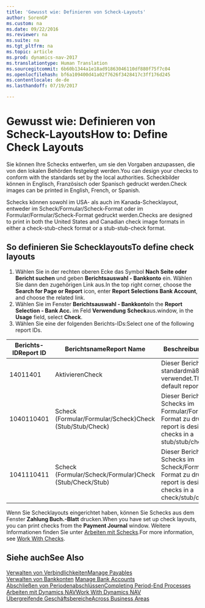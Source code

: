 ```yaml
---
title: 'Gewusst wie: Definieren von Scheck-Layouts'
author: SorenGP
ms.custom: na
ms.date: 09/22/2016
ms.reviewer: na
ms.suite: na
ms.tgt_pltfrm: na
ms.topic: article
ms.prod: dynamics-nav-2017
ms.translationtype: Human Translation
ms.sourcegitcommit: 6b60b1344a1e18ad91863046110df880f75f7c04
ms.openlocfilehash: bf6a109400d41a02f7626f3428417c3ff176d245
ms.contentlocale: de-de
ms.lasthandoff: 07/19/2017

---
```


# <a name="how-to-define-check-layouts"></a><span data-ttu-id="65776-102">Gewusst wie: Definieren von Scheck-Layouts</span><span class="sxs-lookup"><span data-stu-id="65776-102">How to: Define Check Layouts</span></span>

<span data-ttu-id="65776-103">Sie können Ihre Schecks entwerfen, um sie den Vorgaben anzupassen, die von den lokalen Behörden festgelegt werden.</span><span class="sxs-lookup"><span data-stu-id="65776-103">You can design your checks to conform with the standards set by the local authorities.</span></span> <span data-ttu-id="65776-104">Scheckbilder können in Englisch, Französisch oder Spanisch gedruckt werden.</span><span class="sxs-lookup"><span data-stu-id="65776-104">Check images can be printed in English, French, or Spanish.</span></span>

<span data-ttu-id="65776-105">Schecks können sowohl im USA- als auch im Kanada-Schecklayout, entweder im Scheck/Formular/Scheck-Format oder im Formular/Formular/Scheck-Format gedruckt werden.</span><span class="sxs-lookup"><span data-stu-id="65776-105">Checks are designed to print in both the United States and Canadian check image formats in either a check-stub-check format or a stub-stub-check format.</span></span>

## <a name="to-define-check-layouts"></a><span data-ttu-id="65776-106">So definieren Sie Schecklayouts</span><span class="sxs-lookup"><span data-stu-id="65776-106">To define check layouts</span></span>
1. <span data-ttu-id="65776-107">Wählen Sie in der rechten oberen Ecke das Symbol **Nach Seite oder Bericht suchen** und geben **Berichtsauswahl - Bankkonto** ein. Wählen Sie dann den zugehörigen Link aus.</span><span class="sxs-lookup"><span data-stu-id="65776-107">In the top right corner, choose the **Search for Page or Report** icon, enter **Report Selections Bank Account**, and choose the related link.</span></span>
2. <span data-ttu-id="65776-108">Wählen Sie im Fenster **Berichtsauswahl - Bankkonto**</span><span class="sxs-lookup"><span data-stu-id="65776-108">In the **Report Selection - Bank Acc.**</span></span> <span data-ttu-id="65776-109">im Feld **Verwendung** **Scheck**aus.</span><span class="sxs-lookup"><span data-stu-id="65776-109">window, in the **Usage** field, select **Check**.</span></span>
3. <span data-ttu-id="65776-110">Wählen Sie eine der folgenden Berichts-IDs:</span><span class="sxs-lookup"><span data-stu-id="65776-110">Select one of the following report IDs.</span></span>

| <span data-ttu-id="65776-111">Berichts-ID</span><span class="sxs-lookup"><span data-stu-id="65776-111">Report ID</span></span>   | <span data-ttu-id="65776-112">Berichtsname</span><span class="sxs-lookup"><span data-stu-id="65776-112">Report Name</span></span>   | <span data-ttu-id="65776-113">Beschreibung</span><span class="sxs-lookup"><span data-stu-id="65776-113">Description</span></span> |
|-------------|---------------|-------------|
|<span data-ttu-id="65776-114">1401</span><span class="sxs-lookup"><span data-stu-id="65776-114">1401</span></span>|<span data-ttu-id="65776-115">Aktivieren</span><span class="sxs-lookup"><span data-stu-id="65776-115">Check</span></span>|<span data-ttu-id="65776-116">Dieser Bericht wird standardmäßig verwendet.</span><span class="sxs-lookup"><span data-stu-id="65776-116">This is the default report.</span></span>|
|<span data-ttu-id="65776-117">10401</span><span class="sxs-lookup"><span data-stu-id="65776-117">10401</span></span>|<span data-ttu-id="65776-118">Scheck (Formular/Formular/Scheck)</span><span class="sxs-lookup"><span data-stu-id="65776-118">Check (Stub/Stub/Check)</span></span>|<span data-ttu-id="65776-119">Dieser Bericht dient dazu, Schecks im Formular/Formular/Scheck-Format zu drucken.</span><span class="sxs-lookup"><span data-stu-id="65776-119">This report is designed to print checks in a stub/stub/check format.</span></span>|
|<span data-ttu-id="65776-120">10411</span><span class="sxs-lookup"><span data-stu-id="65776-120">10411</span></span>|<span data-ttu-id="65776-121">Scheck (Formular/Scheck/Formular)</span><span class="sxs-lookup"><span data-stu-id="65776-121">Check (Stub/Check/Stub)</span></span>|<span data-ttu-id="65776-122">Dieser Bericht dient dazu, Schecks im Scheck/Formular/Scheck-Format zu drucken.</span><span class="sxs-lookup"><span data-stu-id="65776-122">This report is designed to print checks in a check/stub/check format.</span></span>|

<span data-ttu-id="65776-123">Wenn Sie Schecklayouts eingerichtet haben, können Sie Schecks aus dem Fenster **Zahlung Buch.-Blatt** drucken.</span><span class="sxs-lookup"><span data-stu-id="65776-123">When you have set up check layouts, you can print checks from the **Payment Journal** window.</span></span> <span data-ttu-id="65776-124">Weitere Informationen finden Sie unter [Arbeiten mit Schecks](payables-how-work-checks.md).</span><span class="sxs-lookup"><span data-stu-id="65776-124">For more information, see [Work With Checks](payables-how-work-checks.md).</span></span>

## <a name="see-also"></a><span data-ttu-id="65776-125">Siehe auch</span><span class="sxs-lookup"><span data-stu-id="65776-125">See Also</span></span>
[<span data-ttu-id="65776-126">Verwalten von Verbindlichkeiten</span><span class="sxs-lookup"><span data-stu-id="65776-126">Manage Payables</span></span>](payables-manage-payables.md)  
<span data-ttu-id="65776-127">[Verwalten von Bankkonten](bank-manage-bank-accounts.md) </span><span class="sxs-lookup"><span data-stu-id="65776-127">[Manage Bank Accounts](bank-manage-bank-accounts.md) </span></span>  
[<span data-ttu-id="65776-128">Abschließen von Periodenabschlüssen</span><span class="sxs-lookup"><span data-stu-id="65776-128">Completing Period-End Processes</span></span>](year-how-complete-period-end-processes.md)  
[<span data-ttu-id="65776-129">Arbeiten mit Dynamics NAV</span><span class="sxs-lookup"><span data-stu-id="65776-129">Work With Dynamics NAV</span></span>](ui-work-product.md)  
[<span data-ttu-id="65776-130">Übergreifende Geschäftsbereiche</span><span class="sxs-lookup"><span data-stu-id="65776-130">Across Business Areas</span></span>](ui-across-business-areas.md)

